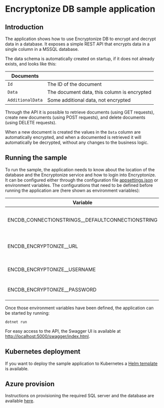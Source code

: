 # Encryptonize DB sample application

## Introduction

The application shows how to use Encryptonize DB to encrypt and decrypt data in a database. It exposes a simple REST API that encrypts data in a single column in a MSSQL database.

The data schema is automatically created on startup, if it does not already exists, and looks like this:

| Documents        |                                             |
| ---------------- | ------------------------------------------- |
| `Id`             | The ID of the document                      |
| `Data`           | The document data, this column is encrypted |
| `AdditionalData` | Some additional data, not encrypted         |

Through the API it is possible to retrieve documents (using GET requests), create new documents (using POST requests), and delete documents (using DELETE requests).

When a new document is created the values in the `Data` column are automatically encrypted, and when a documented is retrieved it will automatically be decrypted, without any changes to the business logic.

## Running the sample

To run the sample, the application needs to know about the location of the database and the Encryptonize service and how to login into Encryptonize.
It can be configured either through the configuration file [appsettings.json](appsettings.json) or environment variables. The configurations that need to be defined before running the application are (here shown as environment variables):

| Variable | Description | Example |
| - | - | - |
| ENCDB_CONNECTIONSTRINGS__DEFAULTCONNECTIONSTRING | The database connection string      | `Server=tcp:<insert sqlserver>,1433;Initial Catalog=SampleDB;Persist Security Info=False;User ID=<insert user ID>;Password=<insert user password>;MultipleActiveResultSets=False;Encrypt=True;TrustServerCertificate=False;Connection Timeout=30` |
| ENCDB_ENCRYPTONIZE__URL                          | The URL to the Encryptonize service | `http://localhost:9000` |
| ENCDB_ENCRYPTONIZE__USERNAME                     | The Encryptonize username           | `<insert Encryptonize username>` |
| ENCDB_ENCRYPTONIZE__PASSWORD                     | The Encryptonize password           | `<insert Encryptonize password>` |

Once those environment variables have been defined, the application can be started by running:

```
dotnet run
```

For easy access to the API, the Swagger UI is available at [http://localhost:5000/swagger/index.html](http://localhost:5000/swagger/index.html).

## Kubernetes deployment

If you want to deploy the sample application to Kubernetes a [Helm template](deploy/EncryptonizeDBSample/) is available.

## Azure provision

Instructions on provisioning the required SQL server and the database are available [here](deploy/README.md).
